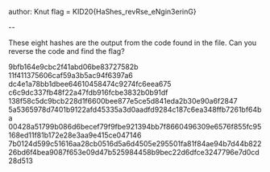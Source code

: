author: Knut
flag = KID20{HaShes_revRse_eNgin3erinG} 

--

These eight hashes are the output from the code found in the file. 
Can you reverse the code and find the flag?

9bfb164e9cbc2f41abd06be83727582b
11f411375606caf59a3b5ac94f6397a6
dc4e1a78bb1dbee64610458474c9274fc6eea675
c6c9dc337fb48f22a47fdb916fcbe3832b0b91df
138f58c5dc9bcb228d1f6600bee877e5ce5d841eda2b30e90a6f2847
5a5365978d7401b9122afd45335a3d0aadfd9284c187c6ea348ffb7261bf64ba
00428a51799b086d6becef79f9fbe921394bb7f8660496309e6576f855fc95168ed11f81b172e28e3aa9e415ce047146
7b0124d599c51616aa28cb0516d5a6d4505e295501fa81f84ae94b7d44b82226bd6f4bea9087f653e09d47b525984458b9bec22d6dfce3247796e7d0cd28d513

